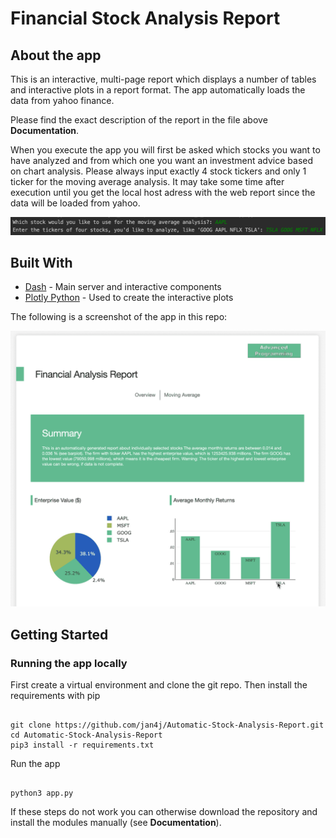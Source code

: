 # Financial Stock Analysis Report

## About the app

This is an interactive, multi-page report which displays a number of tables and interactive plots in a report format. The app automatically loads the data from yahoo finance.

Please find the exact description of the report in the file above **Documentation**.

When you execute the app you will first be asked which stocks you want to have analyzed and from which one you want an investment advice based on chart analysis.
Please always input exactly 4 stock tickers and only 1 ticker for the moving average analysis.
It may take some time after execution until you get the local host adress with the web report since the data will be loaded from yahoo.


![Image description](screenshots/Screenshot1.png)

## Built With

- [Dash](https://dash.plot.ly/) - Main server and interactive components
- [Plotly Python](https://plot.ly/python/) - Used to create the interactive plots

The following is a screenshot of the app in this repo:

![animated](screenshots/financial-report-demo.gif)


## Getting Started

### Running the app locally

First create a virtual environment and clone the git repo.
Then install the requirements with pip

```

git clone https://github.com/jan4j/Automatic-Stock-Analysis-Report.git
cd Automatic-Stock-Analysis-Report
pip3 install -r requirements.txt

```

Run the app

```

python3 app.py

```

If these steps do not work you can otherwise download the repository and install the modules manually (see **Documentation**).


